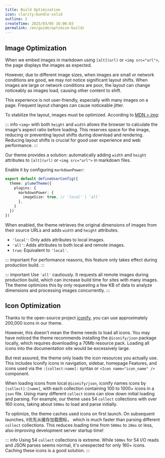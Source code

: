 ```yaml
---
title: Build Optimization
icon: clarity:bundle-solid
outline: 2
createTime: 2025/03/05 16:06:03
permalink: /en/guide/optimize-build/
---
```


## Image Optimization <Badge type="warning" text="Experimental" />

When we embed images in markdown using `[alt](url)` or `<img src="url">`, the page displays the images as expected.

However, due to different image sizes, when images are small or network conditions are good, we may not notice significant layout shifts. When images are large or network conditions are poor, the layout can change noticeably as images load, causing other content to shift.

This experience is not user-friendly, especially with many images on a page. Frequent layout changes can cause noticeable jitter.

To stabilize the layout, images must be optimized. According to [MDN > img](https://developer.mozilla.org/zh-CN/docs/Web/HTML/Element/img#height):

::: info
`<img>` with both `height` and `width` allows the browser to calculate the image's aspect ratio before loading. This reserves space for the image, reducing or preventing layout shifts during download and rendering. Reducing layout shifts is crucial for good user experience and web performance.
:::

Our theme provides a solution: automatically adding `width` and `height` attributes to `[alt](url)` or `<img src="url">` in markdown files.

Enable it by configuring `markdownPower`:

```ts
export default defineUserConfig({
  theme: plumeTheme({
    plugins: {
      markdownPower: {
        imageSize: true, // 'local' | 'all'
      },
    }
  })
})
```

When enabled, the theme retrieves the original dimensions of images from their source URLs and adds `width` and `height` attributes.

- `'local'`: Only adds attributes to local images.
- `'all'`: Adds attributes to both local and remote images.
- `true`: Equivalent to `'local'`.

::: important
For performance reasons, this feature only takes effect during production build.
:::

::: important
Use `'all'` cautiously. It requests all remote images during production build, which can increase build time for sites with many images. The theme optimizes this by only requesting a few KB of data to analyze dimensions and processing images concurrently.
:::

## Icon Optimization

Thanks to the open-source project [iconify](https://icon-sets.iconify.design/), you can use approximately 200,000 icons in our theme.

However, this doesn't mean the theme needs to load all icons. You may have noticed the theme recommends installing the `@iconify/json` package locally, which requires downloading a 70Mb resource pack. Loading all icons into the documentation site would be excessively large.

But rest assured, the theme only loads the icon resources you actually use. This includes Iconify icons in navigation, sidebar, homepage Features, and icons used via the `:[collect:name]:` syntax or `<Icon name="icon_name" />` component.

When loading icons from local `@iconify/json`, iconify names icons by `[collect]:[name]`, with each collection containing 100 to 1000+ icons in a `json` file. Using many different `collect` icons can slow down initial loading and parsing. For example, our theme uses 54 `collect` collections with over 160 icons, taking about `500ms` to load and parse initially.

To optimize, the theme caches used icons on first launch. On subsequent launches, it优先从缓存加载图标， which is much faster than parsing different `collect` collections. This reduces loading time from `500ms` to `20ms` or less, also improving development server startup time!

::: info
Using 54 `collect` collections is extreme. While `500ms` for 54 I/O reads and JSON parses seems normal, it's unexpected for only 160+ icons. Caching these icons is a good solution.
:::
